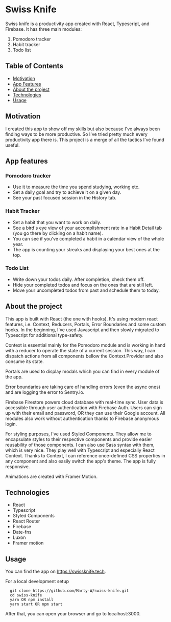 # Swiss Knife

Swiss knife is a productivity app created with React, Typescript, and Firebase. It has three main modules: 
  1. Pomodoro tracker
  2. Habit tracker
  3. Todo list
  
## Table of Contents

* [Motivation](#motivation)
* [App Features](#app-features)
* [About the project](#about-the-project)
* [Technologies](#technologies)
* [Usage](#usage) 
  

## Motivation

I created this app to show off my skills but also because I've always been finding ways to be more productive. So I've tried pretty much every productivity app there is. This project is a merge of all the tactics I've found useful.

## App features

### Pomodoro tracker
* Use it to measure the time you spend studying, working etc.
* Set a daily goal and try to achieve it on a given day.
* See your past focused session in the History tab.

### Habit Tracker
* Set a habit that you want to work on daily. 
* See a bird's eye view of your accomplishment rate in a Habit Detail tab (you go there by clicking on a habit name).
* You can see if you've completed a habit in a calendar view of the whole year.
* The app is counting your streaks and displaying your best ones at the top.

### Todo List
* Write down your todos daily. After completion, check them off.
* Hide your completed todos and focus on the ones that are still left.
* Move your uncompleted todos from past and schedule them to today. 

## About the project

This app is built with React (the one with hooks). It's using modern react features, i.e. Context, Reducers, Portals, Error Boundaries and some custom hooks. In the beginning, I've used Javascript and then slowly migrated to Typescript for additional type-safety. 

Context is essential mainly for the Pomodoro module and is working in hand with a reducer to operate the state of a current session. This way, I can dispatch actions from all components bellow the Context.Provider and also consume its state.

Portals are used to display modals which you can find in every module of the app. 

Error boundaries are taking care of handling errors (even the async ones) and are logging the error to Sentry.io. 

Firebase Firestore powers cloud database with real-time sync. User data is accessible through user authentication with Firebase Auth. Users can sign up with their email and password, OR they can use their Google account. All modules also work without authentication thanks to Firebase anonymous login. 

For styling purposes, I've used Styled Components. They allow me to encapsulate styles to their respective components and provide easier reusability of those components. I can also use Sass syntax with them, which is very nice. They play well with Typescript and especially React Context. Thanks to Context, I can reference once-defined CSS properties in any component and also easily switch the app's theme. The app is fully responsive.

Animations are created with Framer Motion.

## Technologies

 * React
 * Typescript
 * Styled Components
 * React Router
 * Firebase
 * Date-fns
 * Luxon
 * Framer motion

## Usage

You can find the app on https://swissknife.tech.

For a local development setup

````
  git clone https://github.com/Marty-W/swiss-knife.git
  cd swiss-knife
  yarn OR npm install
  yarn start OR npm start
````


After that, you can open your browser and go to localhost:3000. 
 
